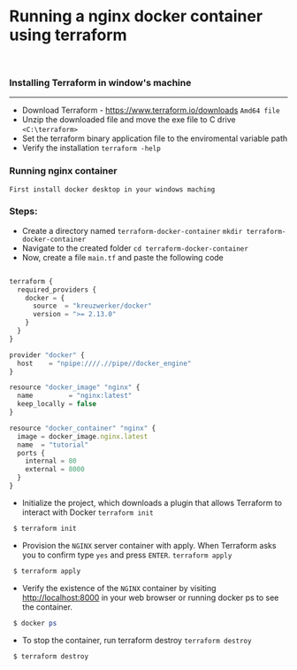# Running a nginx docker container using terraform

<br/>

### Installing Terraform in window's machine
---

- Download Terraform - <https://www.terraform.io/downloads> `Amd64 file`
- Unzip the downloaded file and move the exe file to C drive `<C:\terraform>`
- Set the terraform binary application file to the enviromental variable path
- Verify the installation `terraform -help`


### Running nginx container

` First install docker desktop in your windows maching `

### Steps:

- Create a directory named `terraform-docker-container`
   `mkdir terraform-docker-container`
- Navigate to the created folder 
    `cd terraform-docker-container`
- Now, create a file `main.tf` and paste the following code

```ts

terraform {
  required_providers {
    docker = {
      source  = "kreuzwerker/docker"
      version = ">= 2.13.0"
    }
  }
}

provider "docker" {
  host    = "npipe:////.//pipe//docker_engine"
}

resource "docker_image" "nginx" {
  name         = "nginx:latest"
  keep_locally = false
}

resource "docker_container" "nginx" {
  image = docker_image.nginx.latest
  name  = "tutorial"
  ports {
    internal = 80
    external = 8000
  }
}
```

- Initialize the project, which downloads a plugin that allows Terraform to interact with Docker `terraform init`

```powershell
 $ terraform init 
```
  
- Provision the `NGINX` server container with apply. When Terraform asks you to confirm type `yes` and press `ENTER`.  `terraform apply`

```powershell
 $ terraform apply 
```
  
- Verify the existence of the `NGINX` container by visiting <http://localhost:8000> in your web browser or running docker ps to see the container.

```powershell
 $ docker ps 
```

- To stop the container, run terraform destroy `terraform destroy`

```powershell
 $ terraform destroy
```


